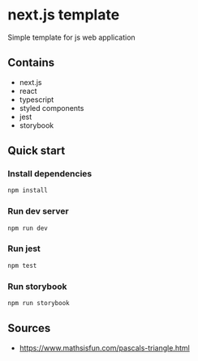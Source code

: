 # next.js template

Simple template for js web application

## Contains

 - next.js
 - react
 - typescript
 - styled components
 - jest
 - storybook

## Quick start

### Install dependencies

```bash
npm install
```

### Run dev server

```bash
npm run dev
```

### Run jest

```bash
npm test
```

### Run storybook

```bash
npm run storybook
```

## Sources
- https://www.mathsisfun.com/pascals-triangle.html
